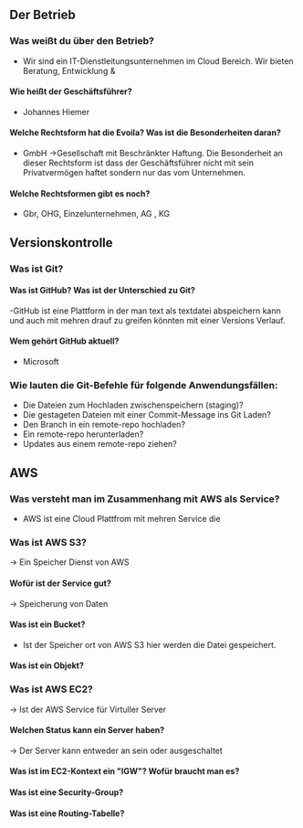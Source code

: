 ## Der Betrieb

### Was weißt du über den Betrieb?

  - Wir sind ein IT-Dienstleitungsunternehmen im Cloud Bereich. Wir bieten Beratung, Entwicklung & 

#### Wie heißt der Geschäftsführer?

  - Johannes Hiemer 

#### Welche Rechtsform hat die Evoila? Was ist die Besonderheiten daran?

  - GmbH ->Gesellschaft mit Beschränkter Haftung. Die Besonderheit an dieser Rechtsform ist dass der Geschäftsführer nicht mit sein Privatvermögen haftet sondern nur das vom Unternehmen.

#### Welche Rechtsformen gibt es noch?

  - Gbr, OHG, Einzelunternehmen, AG , KG






## Versionskontrolle

### Was ist Git?

#### Was ist GitHub? Was ist der Unterschied zu Git?

-GitHub ist eine Plattform in der man text als textdatei abspeichern kann und auch mit mehren drauf zu greifen könnten mit einer Versions Verlauf.

#### Wem gehört GitHub aktuell?

  - Microsoft

###  Wie lauten die Git-Befehle für folgende Anwendungsfällen:

* Die Dateien zum Hochladen zwischenspeichern (staging)?
* Die gestageten Dateien mit einer Commit-Message ins Git Laden? 
* Den Branch in ein remote-repo hochladen?
* Ein remote-repo herunterladen?
* Updates aus einem remote-repo ziehen?

## AWS

### Was versteht man im Zusammenhang mit AWS als Service?

  - AWS ist eine Cloud Plattfrom mit mehren Service die 

### Was ist AWS S3?
  -> Ein Speicher Dienst von AWS 
#### Wofür ist der Service gut?
  -> Speicherung von Daten 
#### Was ist ein Bucket?

  - Ist der Speicher ort von AWS S3 hier werden die Datei gespeichert.

#### Was ist ein Objekt?

### Was ist AWS EC2?

-> Ist der AWS Service für Virtuller Server  

#### Welchen Status kann ein Server haben?

-> Der Server kann entweder an sein oder ausgeschaltet 

#### Was ist im EC2-Kontext ein "IGW"? Wofür braucht man es?

#### Was ist eine Security-Group?

#### Was ist eine Routing-Tabelle?

